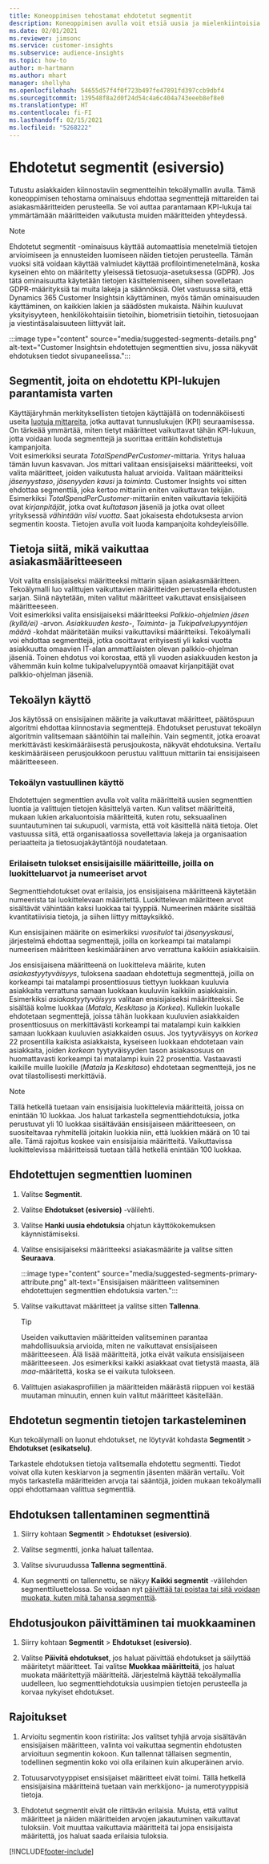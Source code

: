 ```yaml
---
title: Koneoppimisen tehostamat ehdotetut segmentit
description: Koneoppimisen avulla voit etsiä uusia ja mielenkiintoisia segmenttejä asiakasmääritteiden perusteella.
ms.date: 02/01/2021
ms.reviewer: jimsonc
ms.service: customer-insights
ms.subservice: audience-insights
ms.topic: how-to
author: m-hartmann
ms.author: mhart
manager: shellyha
ms.openlocfilehash: 54655d57f4f0f723b497fe47891fd397ccb9dbf4
ms.sourcegitcommit: 139548f8a2d0f24d54c4a6c404a743eeeb8ef8e0
ms.translationtype: HT
ms.contentlocale: fi-FI
ms.lasthandoff: 02/15/2021
ms.locfileid: "5268222"
---
```

# <a name="suggested-segments-preview"></a>Ehdotetut segmentit (esiversio)

Tutustu asiakkaiden kiinnostaviin segmentteihin tekoälymallin avulla. Tämä koneoppimisen tehostama ominaisuus ehdottaa segmenttejä mittareiden tai asiakasmääritteiden perusteella. Se voi auttaa parantamaan KPI-lukuja tai ymmärtämään määritteiden vaikutusta muiden määritteiden yhteydessä. 

> [!NOTE]
> Ehdotetut segmentit -ominaisuus käyttää automaattisia menetelmiä tietojen arvioimiseen ja ennusteiden luomiseen näiden tietojen perusteella. Tämän vuoksi sitä voidaan käyttää valmiudet käyttää profilointimenetelmänä, koska kyseinen ehto on määritetty yleisessä tietosuoja-asetuksessa (GDPR). Jos tätä ominaisuutta käytetään tietojen käsittelemiseen, siihen sovelletaan GDPR-määrityksiä tai muita lakeja ja säännöksiä. Olet vastuussa siitä, että Dynamics 365 Customer Insightsin käyttäminen, myös tämän ominaisuuden käyttäminen, on kaikkien lakien ja säädösten mukaista. Näihin kuuluvat yksityisyyteen, henkilökohtaisiin tietoihin, biometrisiin tietoihin, tietosuojaan ja viestintäsalaisuuteen liittyvät lait.

:::image type="content" source="media/suggested-segments-details.png" alt-text="Customer Insightsin ehdotettujen segmenttien sivu, jossa näkyvät ehdotuksen tiedot sivupaneelissa.":::

## <a name="suggested-segments-to-improve-your-kpis"></a>Segmentit, joita on ehdotettu KPI-lukujen parantamista varten

Käyttäjäryhmän merkityksellisten tietojen käyttäjällä on todennäköisesti useita [luotuja mittareita](measures.md), jotka auttavat tunnuslukujen (KPI) seuraamisessa. On tärkeää ymmärtää, miten tietyt määritteet vaikuttavat tähän KPI-lukuun, jotta voidaan luoda segmenttejä ja suorittaa erittäin kohdistettuja kampanjoita.   
Voit esimerkiksi seurata *TotalSpendPerCustomer*-mittaria. Yritys haluaa tämän luvun kasvavan. Jos mittari valitaan ensisijaiseksi määritteeksi, voit valita määritteet, joiden vaikutusta haluat arvioida. Valitaan määritteiksi *jäsenyystaso*, *jäsenyyden kausi* ja *toiminta*. Customer Insights voi sitten ehdottaa segmenttiä, joka kertoo mittariin eniten vaikuttavan tekijän. Esimerkiksi *TotalSpendPerCustomer*-mittariin eniten vaikuttavia tekijöitä ovat *kirjanpitäjät*, jotka ovat *kultatason* jäseniä ja jotka ovat olleet yrityksessä *vähintään viisi vuotta*. Saat jokaisesta ehdotuksesta arvion segmentin koosta. Tietojen avulla voit luoda kampanjoita kohdeyleisöille.

## <a name="understand-what-influences-a-customer-attribute"></a>Tietoja siitä, mikä vaikuttaa asiakasmääritteeseen

Voit valita ensisijaiseksi määritteeksi mittarin sijaan asiakasmääritteen. Tekoälymalli luo valittujen vaikuttavien määritteiden perusteella ehdotusten sarjan. Siinä näytetään, miten valitut määritteet vaikuttavat ensisijaiseen määritteeseen.   
Voit esimerkiksi valita ensisijaiseksi määritteeksi *Palkkio-ohjelmien jäsen (kyllä/ei)* -arvon. *Asiakkuuden kesto*-, *Toiminta*- ja *Tukipalvelupyyntöjen määrä* -kohdat määritetään muiksi vaikuttaviksi määritteiksi. Tekoälymalli voi ehdottaa segmenttejä, jotka osoittavat erityisesti yli kaksi vuotta asiakkuutta omaavien IT-alan ammattilaisten olevan palkkio-ohjelman jäseniä. Toinen ehdotus voi korostaa, että yli vuoden asiakkuuden keston ja vähemmän kuin kolme tukipalvelupyyntöä omaavat kirjanpitäjät ovat palkkio-ohjelman jäseniä. 

## <a name="artificial-intelligence-usage"></a>Tekoälyn käyttö

Jos käytössä on ensisijainen määrite ja vaikuttavat määritteet, päätöspuun algoritmi ehdottaa kiinnostavia segmenttejä. Ehdotukset perustuvat tekoälyn algoritmin valitsemaan sääntöihin tai malleihin. Vain segmentit, jotka eroavat merkittävästi keskimääräisestä perusjoukosta, näkyvät ehdotuksina. Vertailu keskimääräiseen perusjoukkoon perustuu valittuun mittariin tai ensisijaiseen määritteeseen.

### <a name="responsible-ai"></a>Tekoälyn vastuullinen käyttö

Ehdotettujen segmenttien avulla voit valita määritteitä uusien segmenttien luontia ja valittujen tietojen käsittelyä varten. Kun valitset määritteitä, mukaan lukien arkaluontoisia määritteitä, kuten rotu, seksuaalinen suuntautuminen tai sukupuoli, varmista, että voit käsittellä näitä tietoja. Olet vastuussa siitä, että organisaatiossa sovellettavia lakeja ja organisaation periaatteita ja tietosuojakäytäntöjä noudatetaan.

### <a name="different-results-for-primary-attributes-with-categorical-and-numeric-values"></a>Erilaisetn tulokset ensisijaisille määritteille, joilla on luokitteluarvot ja numeeriset arvot

Segmenttiehdotukset ovat erilaisia, jos ensisijaisena määritteenä käytetään numeerista tai luokittelevaan määritettä. Luokittelevan määritteen arvot sisältävät vähintään kaksi luokkaa tai tyyppiä. Numeerinen määrite sisältää kvantitatiivisia tietoja, ja siihen liittyy mittayksikkö.

Kun ensisijainen määrite on esimerkiksi *vuositulot* tai *jäsenyyskausi*, järjestelmä ehdottaa segmenttejä, joilla on korkeampi tai matalampi numeerisen määritteen keskimääräinen arvo verrattuna kaikkiin asiakkaisiin.

Jos ensisijaisena määritteenä on luokitteleva määrite, kuten *asiakastyytyväisyys*, tuloksena saadaan ehdotettuja segmenttejä, joilla on korkeampi tai matalampi prosenttiosuus tiettyyn luokkaan kuuluvia asiakkaita verrattuna samaan luokkaan kuuluviin kaikkiin asiakkaisiin. Esimerkiksi *asiakastyytyväisyys* valitaan ensisijaiseksi määritteeksi. Se sisältää kolme luokkaa (*Matala*, *Keskitaso* ja *Korkea*). Kullekin luokalle ehdotetaan segmenttejä, joissa tähän luokkaan kuuluvien asiakkaiden prosenttiosuus on merkittävästi korkeampi tai matalampi kuin kaikkien samaan luokkaan kuuluvien asiakkaiden osuus. Jos tyytyväisyys on *korkea* 22 prosentilla kaikista asiakkaista, kyseiseen luokkaan ehdotetaan vain asiakkaita, joiden *korkean* tyytyväisyyden tason asiakasosuus on huomattavasti korkeampi tai matalampi kuin 22 prosenttia. Vastaavasti kaikille muille luokille (*Matala* ja *Keskitaso*) ehdotetaan segmenttejä, jos ne ovat tilastollisesti merkittäviä.

> [!NOTE]
> Tällä hetkellä tuetaan vain ensisijaisia luokittelevia määritteitä, joissa on enintään 10 luokkaa. Jos haluat tarkastella segmenttiehdotuksia, jotka perustuvat yli 10 luokkaa sisältävään ensisijaiseen määritteeseen, on suositeltavaa ryhmitellä joitakin luokkia niin, että luokkien määrä on 10 tai alle. Tämä rajoitus koskee vain ensisijaisia määritteitä. Vaikuttavissa luokittelevissa määritteissä tuetaan tällä hetkellä enintään 100 luokkaa.

## <a name="generate-suggested-segments"></a>Ehdotettujen segmenttien luominen

1. Valitse **Segmentit**.

1. Valitse **Ehdotukset (esiversio)** -välilehti.

1. Valitse **Hanki uusia ehdotuksia** ohjatun käyttökokemuksen käynnistämiseksi.

1. Valitse ensisijaiseksi määritteeksi asiakasmäärite ja valitse sitten **Seuraava**.

   :::image type="content" source="media/suggested-segments-primary-attribute.png" alt-text="Ensisijaisen määritteen valitseminen ehdotettujen segmenttien ehdotuksia varten.":::

1. Valitse vaikuttavat määritteet ja valitse sitten **Tallenna**.
   
   > [!TIP]
   > Useiden vaikuttavien määritteiden valitseminen parantaa mahdollisuuksia arvioida, miten ne vaikuttavat ensisijaiseen määritteeseen. Älä lisää määritteitä, jotka eivät vaikuta ensisijaiseen määritteeseen. Jos esimerkiksi kaikki asiakkaat ovat tietystä maasta, älä *maa*-määritettä, koska se ei vaikuta tulokseen.

1. Valittujen asiakasprofiilien ja määritteiden määrästä riippuen voi kestää muutaman minuutin, ennen kuin valitut määritteet käsitellään. 

## <a name="view-details-of-a-suggested-segment"></a>Ehdotetun segmentin tietojen tarkasteleminen

Kun tekoälymalli on luonut ehdotukset, ne löytyvät kohdasta **Segmentit** > **Ehdotukset (esikatselu)**.
 
Tarkastele ehdotuksen tietoja valitsemalla ehdotettu segmentti. Tiedot voivat olla kuten keskiarvon ja segmentin jäsenten määrän vertailu. Voit myös tarkastella määritteiden arvoja tai sääntöjä, joiden mukaan tekoälymalli oppi ehdottamaan valittua segmenttiä.

## <a name="save-a-suggestion-as-a-segment"></a>Ehdotuksen tallentaminen segmenttinä

1. Siirry kohtaan **Segmentit** > **Ehdotukset (esiversio)**.

1. Valitse segmentti, jonka haluat tallentaa. 

1. Valitse sivuruudussa **Tallenna segmenttinä**. 

1. Kun segmentti on tallennettu, se näkyy **Kaikki segmentit** -välilehden segmenttiluettelossa. Se voidaan nyt [päivittää tai poistaa tai sitä voidaan muokata, kuten mitä tahansa segmenttiä](segments.md).

## <a name="refresh-or-edit-a-set-of-suggestions"></a>Ehdotusjoukon päivittäminen tai muokkaaminen

1. Siirry kohtaan **Segmentit** > **Ehdotukset (esiversio)**.

1. Valitse **Päivitä ehdotukset**, jos haluat päivittää ehdotukset ja säilyttää määritetyt määritteet. Tai valitse **Muokkaa määritteitä**, jos haluat muokata määritettyjä määritteitä. Järjestelmä käyttää tekoälymallia uudelleen, luo segmenttiehdotuksia uusimpien tietojen perusteella ja korvaa nykyiset ehdotukset.

## <a name="limitations"></a>Rajoitukset

1. Arvioitu segmentin koon ristiriita: Jos valitset tyhjiä arvoja sisältävän ensisijaisen määritteen, valinta voi vaikuttaa segmentin ehdotusten arvioituun segmentin kokoon. Kun tallennat tällaisen segmentin, todellinen segmentin koko voi olla erilainen kuin alkuperäinen arvio.
 
2. Totuusarvotyyppiset ensisijaiset määritteet eivät toimi. Tällä hetkellä ensisijaisina määritteinä tuetaan vain merkkijono- ja numerotyyppisiä tietoja.

3. Ehdotetut segmentit eivät ole riittävän erilaisia. Muista, että valitut määritteet ja näiden määritteiden arvojen jakautuminen vaikuttavat tuloksiin. Voit muuttaa vaikuttavia määritteitä tai jopa ensisijaista määritettä, jos haluat saada erilaisia tuloksia.



[!INCLUDE[footer-include](../includes/footer-banner.md)]